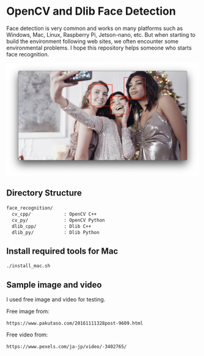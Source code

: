 # OpenCV and Dlib Face Detection

Face detection is very common and works on many platforms such as Windows, Mac, Linux, Raspberry Pi, Jetson-nano, etc.
But when starting to build the environment following web sites, we often encounter some environmental problems.
I hope this repository helps someone who starts face recognition.

![Dlib Sample](doc/dlib_sample.png)


## Directory Structure

```
face_recognition/
  cv_cpp/            : OpenCV C++
  cv_py/             : OpenCV Python
  dlib_cpp/          : Dlib C++
  dlib_py/           : Dlib Python
```

## Install required tools for Mac

```
./install_mac.sh
```

## Sample image and video

I used free image and video for testing.

Free image from:

    https://www.pakutaso.com/20161111328post-9609.html

Free video from:

    https://www.pexels.com/ja-jp/video/-3402765/

